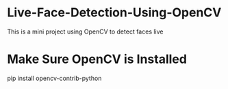 # Live-Face-Detection-Using-OpenCV
This is a mini project using OpenCV to detect faces live
# Make Sure OpenCV is Installed
pip install opencv-contrib-python

